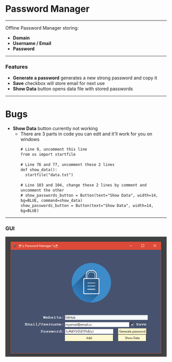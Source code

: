 # Password Manager

---

Offline Password Manager storing:
* **Domain**
* **Username / Email**
* **Password**   

---
### Features
* **Generate a password** generates a new strong 
  password and copy it  
* **Save** checkbox will store email for next use
* **Show Data** button opens data file 
with stored passwords
  
---  
# Bugs
* **Show Data** button currently not working
  * There are 3 parts in code you can edit and it'll work 
  for you on windows
    ```
    # Line 9, uncomment this line
    from os import startfile
    
    # Line 76 and 77, uncomment these 2 lines
    def show_data():
      startfile("data.txt")
    
    # Line 103 and 104, change these 2 lines by comment and uncomment the other   
    # show_passwords_button = Button(text="Show Data", width=14, bg=BLUE, command=show_data)  
    show_passwords_button = Button(text="Show Data", width=14, bg=BLUE)
    ```
  

---

### GUI   
   
![](images/gui.png)